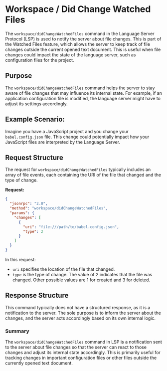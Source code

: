 # Workspace / Did Change Watched Files

The `workspace/didChangeWatchedFiles` command in the Language Server Protocol (LSP) is used to notify the server about file changes. This is part of the Watched Files feature, which allows the server to keep track of file changes outside the current opened text document. This is useful when file changes could impact the state of the language server, such as configuration files for the project.

## Purpose

The `workspace/didChangeWatchedFiles` command helps the server to stay aware of file changes that may influence its internal state. For example, if an application configuration file is modified, the language server might have to adjust its settings accordingly.

## Example Scenario:

Imagine you have a JavaScript project and you change your `babel.config.json` file. This change could potentially impact how your JavaScript files are interpreted by the Language Server.

## Request Structure

The request for `workspace/didChangeWatchedFiles` typically includes an array of file events, each containing the URI of the file that changed and the type of change.

**Request:**

```json
{
  "jsonrpc": "2.0",
  "method": "workspace/didChangeWatchedFiles",
  "params": {
    "changes": [
      {
        "uri": "file:///path/to/babel.config.json",
        "type": 2
      }
    ]
  }
}
```

In this request:
- `uri` specifies the location of the file that changed.
- `type` is the type of change. The value of 2 indicates that the file was changed. Other possible values are 1 for created and 3 for deleted.

## Response Structure

This command typically does not have a structured response, as it is a notification to the server. The sole purpose is to inform the server about the changes, and the server acts accordingly based on its own internal logic.

### Summary

The `workspace/didChangeWatchedFiles` command in LSP is a notification sent to the server about file changes so that the server can react to those changes and adjust its internal state accordingly. This is primarily useful for tracking changes in important configuration files or other files outside the currently opened text document.